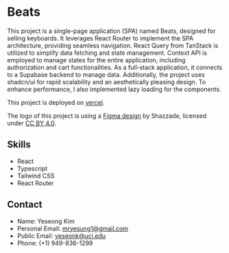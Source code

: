 # Beats

This project is a single-page application (SPA) named Beats, designed for selling keyboards. It leverages React Router to implement the SPA architecture, providing seamless navigation. React Query from TanStack is utilized to simplify data fetching and state management. Context API is employed to manage states for the entire application, including authorization and cart functionalities. As a full-stack application, it connects to a Supabase backend to manage data. Additionally, the project uses shadcn/ui for rapid scalability and an aesthetically pleasing design. To enhance performance, I also implemented lazy loading for the components.

This project is deployed on [vercel](https://beats-yeseong.vercel.app/).

The logo of this project is using a [Figma design](https://www.figma.com/community/file/1316856874839017205) by Shazzade, licensed under [CC BY 4.0](https://creativecommons.org/licenses/by/4.0/).

## Skills

- React
- Typescript
- Tailwind CSS
- React Router

## Contact

- Name: Yeseong Kim
- Personal Email: mryesung1@gmail.com
- Public Email: yeseonk@uci.edu
- Phone: (+1) 949-836-1299
